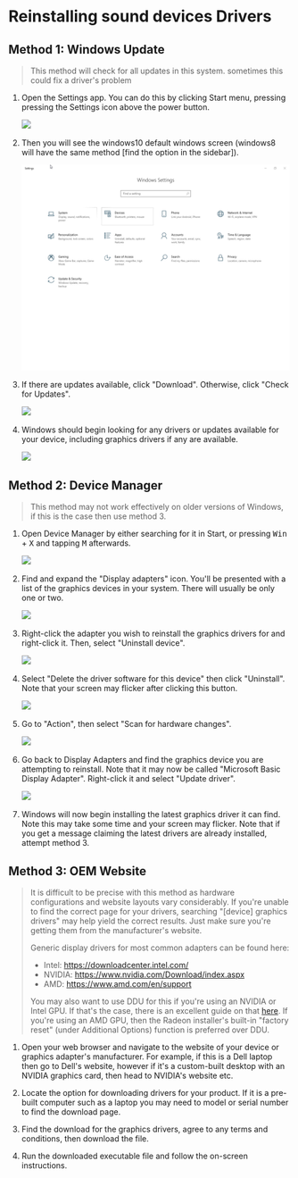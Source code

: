 # Reinstalling sound devices Drivers

## Method 1: Windows Update

> This method will check for all updates in this system. sometimes this could fix a driver's problem
1. Open the Settings app. You can do this by clicking Start menu, pressing pressing the Settings icon above the power button.

   ![](img/reinstalling-gpu-drivers/opensettings.png)

2. Then you will see the windows10 default windows screen (windows8 will have the same method [find the option in the sidebar]).

   ![](img/reinstalling-sound-devices/settings.png)

3. If there are updates available, click "Download". Otherwise, click "Check for Updates".

   ![](img/reinstalling-gpu-drivers/checkforupdates.png)

4. Windows should begin looking for any drivers or updates available for your device, including graphics drivers if any are available.

   ![](img/reinstalling-gpu-drivers/checkingforupdates.png)

## Method 2: Device Manager

> This method may not work effectively on older versions of Windows, if this is the case then use method 3.

1. Open Device Manager by either searching for it in Start, or pressing <kbd>Win</kbd> + <kbd>X</kbd> and tapping <kbd>M</kbd> afterwards.

   ![](img/reinstalling-gpu-drivers/devmgmtsearch.png)

2. Find and expand the "Display adapters" icon. You'll be presented with a list of the graphics devices in your system. There will usually be only one or two.

   ![](img/reinstalling-gpu-drivers/devmgmtdisplayadapt.png)

3. Right-click the adapter you wish to reinstall the graphics drivers for and right-click it. Then, select "Uninstall device".

   ![](img/reinstalling-gpu-drivers/devmgmtuninstall.png)

4. Select "Delete the driver software for this device" then click "Uninstall". Note that your screen may flicker after clicking this button.

   ![](img/reinstalling-gpu-drivers/devmgmtdelete.png)

5. Go to "Action", then select "Scan for hardware changes".

   ![](img/reinstalling-gpu-drivers/devmgmtscan.png)

6. Go back to Display Adapters and find the graphics device you are attempting to reinstall. Note that it may now be called "Microsoft Basic Display Adapter". Right-click it and select "Update driver".

   ![](img/reinstalling-gpu-drivers/devmgmtupdate.png)

7. Windows will now begin installing the latest graphics driver it can find. Note this may take some time and your screen may flicker. Note that if you get a message claiming the latest drivers are already installed, attempt method 3.

## Method 3: OEM Website

> It is difficult to be precise with this method as hardware configurations and website layouts vary considerably. If you're unable to find the correct page for your drivers, searching "[device] graphics drivers" may help yield the correct results. Just make sure you're getting them from the manufacturer's website.
>
> Generic display drivers for most common adapters can be found here:
>
> - Intel: https://downloadcenter.intel.com/
> - NVIDIA: https://www.nvidia.com/Download/index.aspx
> - AMD: https://www.amd.com/en/support
>
> You may also want to use DDU for this if you're using an NVIDIA or Intel GPU. If that's the case, there is an excellent guide on that [here](https://www.wagnardsoft.com/content/ddu-guide-tutorial). If you're using an AMD GPU, then the Radeon installer's built-in "factory reset" (under Additional Options) function is preferred over DDU.

1. Open your web browser and navigate to the website of your device or graphics adapter's manufacturer. For example, if this is a Dell laptop then go to Dell's website, however if it's a custom-built desktop with an NVIDIA graphics card, then head to NVIDIA's website etc.

2. Locate the option for downloading drivers for your product. If it is a pre-built computer such as a laptop you may need to model or serial number to find the download page.

3. Find the download for the graphics drivers, agree to any terms and conditions, then download the file.

4. Run the downloaded executable file and follow the on-screen instructions.
